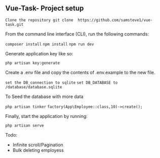 ## Vue-Task- Project setup

`Clone the repository git clone  https://github.com/samsteve1/vue-task.git`


From the command line interface (CLI), run the following commands:

`composer install`
`npm install` 
`npm run dev`

Generate application key like so:

`php artisan key:generate`

Create a .env file and copy the contents of .env.example to the new file.

`set the DB_connection to sqlite`
`set DB_DATABASE to /database/database.sqlite`

To Seed the database with more data

`php artisan tinker`
`factory(App\Employee::class,10)->create();`

Finally, start the application by running:

`php artisan serve`

Todo:

* Infinite scroll/Pagination
* Bulk deleting employess

